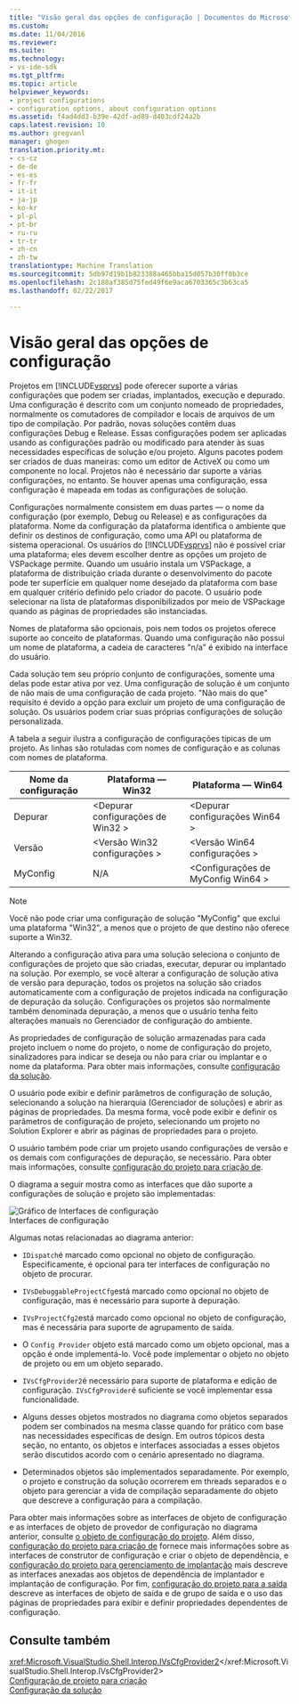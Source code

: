 ```yaml
---
title: "Visão geral das opções de configuração | Documentos do Microsoft"
ms.custom: 
ms.date: 11/04/2016
ms.reviewer: 
ms.suite: 
ms.technology:
- vs-ide-sdk
ms.tgt_pltfrm: 
ms.topic: article
helpviewer_keywords:
- project configurations
- configuration options, about configuration options
ms.assetid: f4ad4dd3-b39e-42df-ad89-d403cdf24a2b
caps.latest.revision: 10
ms.author: gregvanl
manager: ghogen
translation.priority.mt:
- cs-cz
- de-de
- es-es
- fr-fr
- it-it
- ja-jp
- ko-kr
- pl-pl
- pt-br
- ru-ru
- tr-tr
- zh-cn
- zh-tw
translationtype: Machine Translation
ms.sourcegitcommit: 5db97d19b1b823388a465bba15d057b30ff0b3ce
ms.openlocfilehash: 2c188af385d75fed49f6e9aca6703365c3b63ca5
ms.lasthandoff: 02/22/2017

---
```

# <a name="configuration-options-overview"></a>Visão geral das opções de configuração
Projetos em [!INCLUDE[vsprvs](../../code-quality/includes/vsprvs_md.md)] pode oferecer suporte a várias configurações que podem ser criadas, implantados, execução e depurado. Uma configuração é descrito com um conjunto nomeado de propriedades, normalmente os comutadores de compilador e locais de arquivos de um tipo de compilação. Por padrão, novas soluções contêm duas configurações Debug e Release. Essas configurações podem ser aplicadas usando as configurações padrão ou modificado para atender às suas necessidades específicas de solução e/ou projeto. Alguns pacotes podem ser criados de duas maneiras: como um editor de ActiveX ou como um componente no local. Projetos não é necessário dar suporte a várias configurações, no entanto. Se houver apenas uma configuração, essa configuração é mapeada em todas as configurações de solução.  
  
 Configurações normalmente consistem em duas partes — o nome da configuração (por exemplo, Debug ou Release) e as configurações da plataforma. Nome da configuração da plataforma identifica o ambiente que definir os destinos de configuração, como uma API ou plataforma de sistema operacional. Os usuários do [!INCLUDE[vsprvs](../../code-quality/includes/vsprvs_md.md)] não é possível criar uma plataforma; eles devem escolher dentre as opções um projeto de VSPackage permite. Quando um usuário instala um VSPackage, a plataforma de distribuição criada durante o desenvolvimento do pacote pode ter superfície em qualquer nome desejado da plataforma com base em qualquer critério definido pelo criador do pacote. O usuário pode selecionar na lista de plataformas disponibilizados por meio de VSPackage quando as páginas de propriedades são instanciadas.  
  
 Nomes de plataforma são opcionais, pois nem todos os projetos oferece suporte ao conceito de plataformas. Quando uma configuração não possui um nome de plataforma, a cadeia de caracteres "n/a" é exibido na interface do usuário.  
  
 Cada solução tem seu próprio conjunto de configurações, somente uma delas pode estar ativa por vez. Uma configuração de solução é um conjunto de não mais de uma configuração de cada projeto. "Não mais do que" requisito é devido a opção para excluir um projeto de uma configuração de solução. Os usuários podem criar suas próprias configurações de solução personalizada.  
  
 A tabela a seguir ilustra a configuração de configurações típicas de um projeto. As linhas são rotuladas com nomes de configuração e as colunas com nomes de plataforma.  
  
|Nome da configuração|Plataforma — Win32|Plataforma — Win64|  
|------------------------|----------------------|----------------------|  
|Depurar|\<Depurar configurações de Win32 >|\<Depurar configurações Win64 >|  
|Versão|\<Versão Win32 configurações >|\<Versão Win64 configurações >|  
|MyConfig|N/A|\<Configurações de MyConfig Win64 >|  
  
> [!NOTE]
>  Você não pode criar uma configuração de solução "MyConfig" que exclui uma plataforma "Win32", a menos que o projeto de que destino não oferece suporte a Win32.  
  
 Alterando a configuração ativa para uma solução seleciona o conjunto de configurações de projeto que são criadas, executar, depurar ou implantado na solução. Por exemplo, se você alterar a configuração de solução ativa de versão para depuração, todos os projetos na solução são criados automaticamente com a configuração de projetos indicada na configuração de depuração da solução. Configurações os projetos são normalmente também denominada depuração, a menos que o usuário tenha feito alterações manuais no Gerenciador de configuração do ambiente.  
  
 As propriedades de configuração de solução armazenadas para cada projeto incluem o nome do projeto, o nome de configuração do projeto, sinalizadores para indicar se deseja ou não para criar ou implantar e o nome da plataforma. Para obter mais informações, consulte [configuração da solução](../../extensibility/internals/solution-configuration.md).  
  
 O usuário pode exibir e definir parâmetros de configuração de solução, selecionando a solução na hierarquia (Gerenciador de soluções) e abrir as páginas de propriedades. Da mesma forma, você pode exibir e definir os parâmetros de configuração de projeto, selecionando um projeto no Solution Explorer e abrir as páginas de propriedades para o projeto.  
  
 O usuário também pode criar um projeto usando configurações de versão e os demais com configurações de depuração, se necessário. Para obter mais informações, consulte [configuração do projeto para criação de](../../extensibility/internals/project-configuration-for-building.md).  
  
 O diagrama a seguir mostra como as interfaces que dão suporte a configurações de solução e projeto são implementadas:  
  
 ![Gráfico de Interfaces de configuração](~/extensibility/internals/media/vsconfiginterfaces.gif "vsConfigInterfaces")  
Interfaces de configuração  
  
 Algumas notas relacionadas ao diagrama anterior:  
  
-   `IDispatch`é marcado como opcional no objeto de configuração. Especificamente, é opcional para ter interfaces de configuração no objeto de procurar.  
  
-   `IVsDebuggableProjectCfg`está marcado como opcional no objeto de configuração, mas é necessário para suporte à depuração.  
  
-   `IVsProjectCfg2`está marcado como opcional no objeto de configuração, mas é necessária para suporte de agrupamento de saída.  
  
-   O `Config Provider` objeto está marcado como um objeto opcional, mas a opção é onde implementá-lo. Você pode implementar o objeto no objeto de projeto ou em um objeto separado.  
  
-   `IVsCfgProvider2`é necessário para suporte de plataforma e edição de configuração. `IVsCfgProvider`é suficiente se você implementar essa funcionalidade.  
  
-   Alguns desses objetos mostrados no diagrama como objetos separados podem ser combinados na mesma classe quando for prático com base nas necessidades específicas de design. Em outros tópicos desta seção, no entanto, os objetos e interfaces associadas a esses objetos serão discutidos acordo com o cenário apresentado no diagrama.  
  
-   Determinados objetos são implementados separadamente. Por exemplo, o projeto e construção da solução ocorrerem em threads separados e o objeto para gerenciar a vida de compilação separadamente do objeto que descreve a configuração para a compilação.  
  
 Para obter mais informações sobre as interfaces de objeto de configuração e as interfaces de objeto de provedor de configuração no diagrama anterior, consulte [o objeto de configuração do projeto](../../extensibility/internals/project-configuration-object.md). Além disso, [configuração do projeto para criação de](../../extensibility/internals/project-configuration-for-building.md) fornece mais informações sobre as interfaces de construtor de configuração e criar o objeto de dependência, e [configuração do projeto para gerenciamento de implantação](../../extensibility/internals/project-configuration-for-managing-deployment.md) mais descreve as interfaces anexadas aos objetos de dependência de implantador e implantação de configuração. Por fim, [configuração do projeto para a saída](../../extensibility/internals/project-configuration-for-output.md) descreve as interfaces de objeto de saída e de grupo de saída e o uso das páginas de propriedades para exibir e definir propriedades dependentes de configuração.  
  
## <a name="see-also"></a>Consulte também  
 <xref:Microsoft.VisualStudio.Shell.Interop.IVsCfgProvider2></xref:Microsoft.VisualStudio.Shell.Interop.IVsCfgProvider2>   
 [Configuração de projeto para criação](../../extensibility/internals/project-configuration-for-building.md)   
 [Configuração da solução](../../extensibility/internals/solution-configuration.md)
